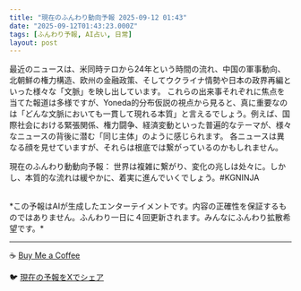 ```yaml
---
title: "現在のふんわり動向予報 2025-09-12 01:43"
date: "2025-09-12T01:43:23.000Z"
tags: [ふんわり予報, AI占い, 日常]
layout: post
---
```


最近のニュースは、米同時テロから24年という時間の流れ、中国の軍事動向、北朝鮮の権力構造、欧州の金融政策、そしてウクライナ情勢や日本の政界再編といった様々な「文脈」を映し出しています。  これらの出来事それぞれに焦点を当てた報道は多様ですが、Yoneda的分布仮説の視点から見ると、真に重要なのは「どんな文脈においても一貫して現れる本質」と言えるでしょう。例えば、国際社会における緊張関係、権力闘争、経済変動といった普遍的なテーマが、様々なニュースの背後に潜む「同じ主体」のように感じられます。 各ニュースは異なる顔を見せていますが、それらは根底では繋がっているのかもしれません。


現在のふんわり動動向予報：
世界は複雑に繋がり、変化の兆しは处々に。しかし、本質的な流れは緩やかに、着実に進んでいくでしょう。#KGNINJA

<br>
*この予報はAIが生成したエンターテイメントです。内容の正確性を保証するものではありません。ふんわり一日に４回更新されます。みんなにふんわり拡散希望です。*

---
☕️ [Buy Me a Coffee](https://www.buymeacoffee.com/kgninja)

🐦 [現在の予報をXでシェア](https://twitter.com/intent/tweet?text=%E7%8F%BE%E5%9C%A8%E3%81%AE%E3%81%B5%E3%82%93%E3%82%8F%E3%82%8A%E4%BA%88%E5%A0%B1%3A%20%E3%80%8C%E6%9C%80%E8%BF%91%E3%81%AE%E3%83%8B%E3%83%A5%E3%83%BC%E3%82%B9%E3%81%AF%E3%80%81%E7%B1%B3%E5%90%8C%E6%99%82%E3%83%86%E3%83%AD%E3%81%8B%E3%82%8924%E5%B9%B4%E3%81%A8%E3%81%84%E3%81%86%E6%99%82%E9%96%93%E3%81%AE%E6%B5%81%E3%82%8C%E3%80%81%E4%B8%AD%E5%9B%BD%E3%81%AE%E8%BB%8D%E4%BA%8B%E5%8B%95%E5%90%91%E3%80%81%E5%8C%97%E6%9C%9D%E9%AE%AE%E3%81%AE%E6%A8%A9%E5%8A%9B%E6%A7%8B%E9%80%A0%E3%80%81%E6%AC%A7%E5%B7%9E%E3%81%AE%E9%87%91%E8%9E%8D%E6%94%BF%E7%AD%96%E3%80%81%E3%81%9D%E3%81%97%E3%81%A6%E3%82%A6%E3%82%AF%E3%83%A9%E3%82%A4%E3%83%8A%E6%83%85%E5%8B%A2%E3%82%84%E6%97%A5%E6%9C%AC%E3%81%AE%E6%94%BF%E7%95%8C%E5%86%8D%E7%B7%A8%E3%81%A8%E3%81%84%E3%81%A3%E3%81%9F%E6%A7%98%E3%80%85%E3%81%AA%E3%80%8C%E6%96%87%E8%84%88%E3%80%8D%E3%82%92%E6%98%A0%E3%81%97%E5%87%BA%E3%81%97%E3%81%A6%E3%81%84%E3%81%BE%E3%81%99%E3%80%82%E3%80%8D%23KGNINJA%20%E7%B6%9A%E3%81%8D%E3%81%AF%E3%83%96%E3%83%AD%E3%82%B0%E3%81%A7%EF%BC%81%F0%9F%91%87&url=https%3A%2F%2Fkg-ninja.github.io%2FFunwariyoso%2F)

